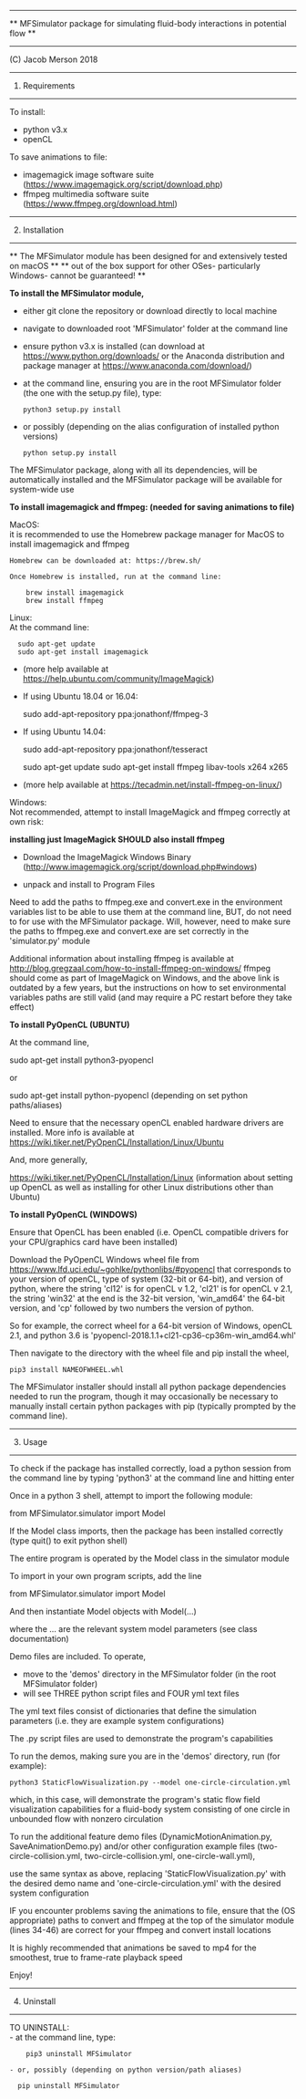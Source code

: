 ***********************************************************************************
**  MFSimulator package for simulating fluid-body interactions in potential flow **
***********************************************************************************

(C) Jacob Merson 2018

***********************************************************************************
1. Requirements
***********************************************************************************

To install:
  - python v3.x
  - openCL

To save animations to file:
  - imagemagick image software suite      (https://www.imagemagick.org/script/download.php)
  - ffmpeg multimedia software suite      (https://www.ffmpeg.org/download.html)
  
  
***********************************************************************************
2. Installation
***********************************************************************************

** The MFSimulator module has been designed for and extensively tested on macOS **
** out of the box support for other OSes- particularly Windows- cannot be guaranteed! **

**To install the MFSimulator module,**

  - either git clone the repository or download directly to local machine
  - navigate to downloaded root 'MFSimulator' folder at the command line
  - ensure python v3.x is installed (can download at https://www.python.org/downloads/ or the Anaconda distribution and package manager at https://www.anaconda.com/download/)
  - at the command line, ensuring you are in the root MFSimulator folder (the one with the setup.py file), type:
        
        python3 setup.py install
        
  - or possibly (depending on the alias configuration of installed python versions)
        
        python setup.py install
        
  The MFSimulator package, along with all its dependencies, will be automatically installed
  and the MFSimulator package will be available for system-wide use
  
**To install imagemagick and ffmpeg: (needed for saving animations to file)**

  MacOS:  
  it is recommended to use the Homebrew package manager for MacOS to install imagemagick and ffmpeg  
    
    Homebrew can be downloaded at: https://brew.sh/  
    
    Once Homebrew is installed, run at the command line:
        
        brew install imagemagick
        brew install ffmpeg
        
        
  Linux:  
  At the command line:
    
      sudo apt-get update
      sudo apt-get install imagemagick
      
  - (more help available at https://help.ubuntu.com/community/ImageMagick)

  - If using Ubuntu 18.04 or 16.04:
  
      sudo add-apt-repository ppa:jonathonf/ffmpeg-3
      
  - If using Ubuntu 14.04:
  
      sudo add-apt-repository ppa:jonathonf/tesseract
        
      sudo apt-get update
      sudo apt-get install ffmpeg libav-tools x264 x265
      
  - (more help available at https://tecadmin.net/install-ffmpeg-on-linux/)
      
      
  Windows:  
  Not recommended, attempt to install ImageMagick and ffmpeg correctly at own risk:
    
  **installing just ImageMagick SHOULD also install ffmpeg**
    
  - Download the ImageMagick Windows Binary (http://www.imagemagick.org/script/download.php#windows)
    
  - unpack and install to Program Files
    
  Need to add the paths to ffmpeg.exe and convert.exe in the environment variables list
  to be able to use them at the command line, BUT, do not need to for use with the
  MFSimulator package. Will, however, need to make sure the paths to ffmpeg.exe and convert.exe
  are set correctly in the 'simulator.py' module
  
  Additional information about installing ffmpeg is available at http://blog.gregzaal.com/how-to-install-ffmpeg-on-windows/
  ffmpeg should come as part of ImageMagick on Windows, and the above link is outdated by a few years, but the instructions on how to set environmental variables paths are still valid (and may require a PC restart before they take effect)

**To install PyOpenCL (UBUNTU)**

At the command line,

  sudo apt-get install python3-pyopencl

or

  sudo apt-get install python-pyopencl    (depending on set python paths/aliases)
  
Need to ensure that the necessary openCL enabled hardware drivers are installed. More info is available at https://wiki.tiker.net/PyOpenCL/Installation/Linux/Ubuntu

And, more generally,

https://wiki.tiker.net/PyOpenCL/Installation/Linux (information about setting up OpenCL as well as installing for other Linux distributions other than Ubuntu)

**To install PyOpenCL (WINDOWS)**

Ensure that OpenCL has been enabled (i.e. OpenCL compatible drivers for your CPU/graphics card have been
installed)
  
Download the PyOpenCL Windows wheel file from https://www.lfd.uci.edu/~gohlke/pythonlibs/#pyopencl that corresponds
to your version of openCL, type of system (32-bit or 64-bit), and version of python,
where the string 'cl12' is for openCL v 1.2, 'cl21' is for openCL v 2.1,
the string 'win32' at the end is the 32-bit version, 'win_amd64' the 64-bit version,
and 'cp' followed by two numbers the version of python.

So for example, the correct wheel for a 64-bit version of Windows, openCL 2.1, and python 3.6
is 'pyopencl-2018.1.1+cl21-cp36-cp36m-win_amd64.whl'

Then navigate to the directory with the wheel file and pip install the wheel,

    pip3 install NAMEOFWHEEL.whl

The MFSimulator installer should install all python package dependencies needed to run
the program, though it may occasionally be necessary to manually install certain python
packages with pip (typically prompted by the command line).

***********************************************************************************
3. Usage
***********************************************************************************
      
To check if the package has installed correctly, load a python session from the command line
by typing 'python3' at the command line and hitting enter

Once in a python 3 shell, attempt to import the following module:

  from MFSimulator.simulator import Model
  
If the Model class imports, then the package has been installed correctly (type quit() to exit python shell)

The entire program is operated by the Model class in the simulator module

To import in your own program scripts, add the line
  
  from MFSimulator.simulator import Model
  
And then instantiate Model objects with Model(...)

where the ... are the relevant system model parameters (see class documentation)

Demo files are included. To operate,

  - move to the 'demos' directory in the MFSimulator folder (in the root MFSimulator folder)
  - will see THREE python script files and FOUR yml text files
  
  The yml text files consist of dictionaries that define the simulation parameters
  (i.e. they are example system configurations)
  
  The .py script files are used to demonstrate the program's capabilities
  
  To run the demos, making sure you are in the 'demos' directory, run (for example):
  
    python3 StaticFlowVisualization.py --model one-circle-circulation.yml
  
  which, in this case, will demonstrate the program's static flow field visualization
  capabilities for a fluid-body system consisting of one circle in unbounded flow with
  nonzero circulation
  
  To run the additional feature demo files (DynamicMotionAnimation.py, SaveAnimationDemo.py)
  and/or other configuration example files (two-circle-collision.yml, two-circle-collision.yml, one-circle-wall.yml),
  
  use the same syntax as above, replacing 'StaticFlowVisualization.py' with the desired demo name
  and 'one-circle-circulation.yml' with the desired system configuration
  
  IF you encounter problems saving the animations to file, ensure that the (OS appropriate) paths
  to convert and ffmpeg at the top of the simulator module (lines 34-46) are correct for your
  ffmpeg and convert install locations
  
  It is highly recommended that animations be saved to mp4 for the smoothest, true to frame-rate
  playback speed
  
Enjoy!
  
  
***********************************************************************************
4. Uninstall
***********************************************************************************
  
  TO UNINSTALL:  
    - at the command line, type:
        
        pip3 uninstall MFSimulator
      
    - or, possibly (depending on python version/path aliases)
      
      pip uninstall MFSimulator
      
      
























